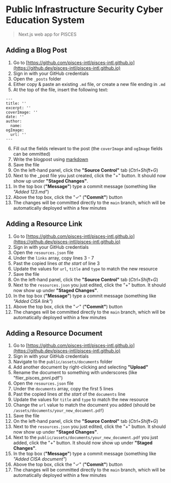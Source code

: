 # Public Infrastructure Security Cyber Education System
> Next.js web app for PISCES

## Adding a Blog Post
1. Go to [https://github.com/pisces-intl/pisces-intl.github.io](https://github.dev/pisces-intl/pisces-intl.github.io)
2. Sign in with your GitHub credentials
3. Open the `_posts` folder
4. Either copy & paste an existing `.md` file, or create a new file ending in `.md`
5. At the top of the file, insert the following text:
```
---
title: ''
excerpt: ''
coverImage: ''
date: ''
author:
  name: 
ogImage:
  url: ''
---
```
6. Fill out the fields relevant to the post (the `coverImage` and `ogImage` fields can be ommitted)
7. Write the blogpost using [markdown](https://docs.github.com/en/get-started/writing-on-github/getting-started-with-writing-and-formatting-on-github/basic-writing-and-formatting-syntax)
8. Save the file
9. On the left-hand panel, click the **"Source Control"** tab (*Ctrl+Shift+G*)
10. Next to the _post file you just created, click the "+" button. It should now show up under **"Staged Changes"**.
11. In the top box (**"Message"**) type a commit message (something like *"Added 123.md"*)
12. Above the top box, click the "✓" (**"Commit"**) button
13. The changes will be committed directly to the `main` branch, which will be automatically deployed within a few minutes

## Adding a Resource Link
1. Go to [https://github.com/pisces-intl/pisces-intl.github.io](https://github.dev/pisces-intl/pisces-intl.github.io)
2. Sign in with your GitHub credentials
3. Open the `resources.json` file
4. Under the `links` array, copy lines 3 - 7
5. Past the copied lines *at the start* of line 3
6. Update the values for `url`, `title` and `type` to match the new resource
7. Save the file
8. On the left-hand panel, click the **"Source Control"** tab (*Ctrl+Shift+G*)
9. Next to the `resources.json` you just edited, click the "+" button. It should now show up under **"Staged Changes"**.
10. In the top box (**"Message"**) type a commit message (something like *"Added CISA link"*)
11. Above the top box, click the "✓" (**"Commit"**) button
12. The changes will be committed directly to the `main` branch, which will be automatically deployed within a few minutes

## Adding a Resource Document
1. Go to [https://github.com/pisces-intl/pisces-intl.github.io](https://github.dev/pisces-intl/pisces-intl.github.io)
2. Sign in with your GitHub credentials
3. Navigate to the `public/assets/documents` folder
4. Add another document by right-clicking and selecting **"Upload"**
5. Rename the document to something with underscores (like "flier_pisces_pnnl.pdf")
6. Open the `resources.json` file
7. Under the `documents` array, copy the first 5 lines
8. Past the copied lines *at the start* of the `documents` line
9.  Update the values for `title` and `type` to match the new resource
10. Change the `url` value to match the document you added (should be `/assets/documents/your_new_document.pdf`)
11. Save the file
12. On the left-hand panel, click the **"Source Control"** tab (*Ctrl+Shift+G*)
13. Next to the `resources.json` you just edited, click the "+" button. It should now show up under **"Staged Changes"**.
14. Next to the `public/assets/documents/your_new_document.pdf` you just added, click the "+" button. It should now show up under **"Staged Changes"**.
15. In the top box (**"Message"**) type a commit message (something like *"Added CISA document"*)
16. Above the top box, click the "✓" (**"Commit"**) button
17. The changes will be committed directly to the `main` branch, which will be automatically deployed within a few minutes
